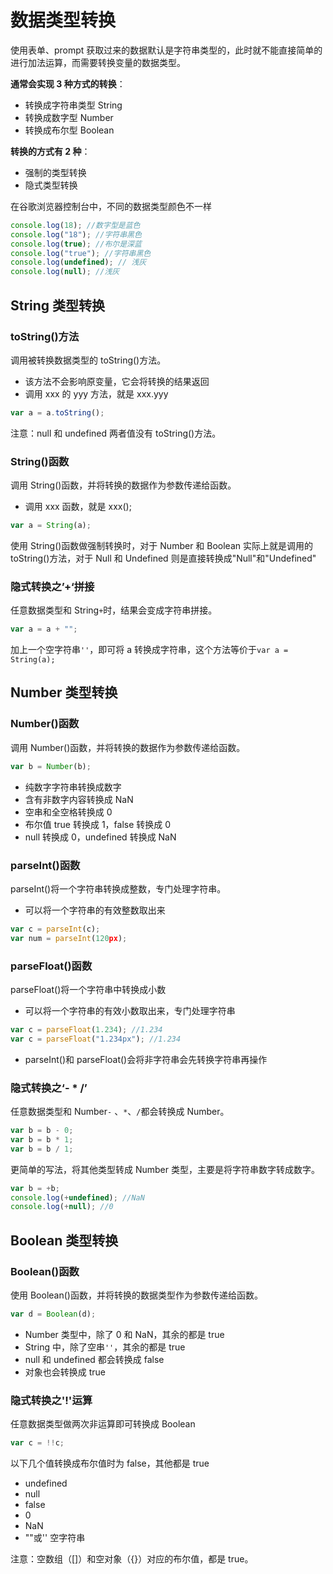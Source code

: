# 数据类型转换

使用表单、prompt 获取过来的数据默认是字符串类型的，此时就不能直接简单的进行加法运算，而需要转换变量的数据类型。

**通常会实现 3 种方式的转换**：

- 转换成字符串类型 String
- 转换成数字型 Number
- 转换成布尔型 Boolean

**转换的方式有 2 种**：

- 强制的类型转换
- 隐式类型转换

在谷歌浏览器控制台中，不同的数据类型颜色不一样

```js
console.log(18); //数字型是蓝色
console.log("18"); //字符串黑色
console.log(true); //布尔是深蓝
console.log("true"); //字符串黑色
console.log(undefined); // 浅灰
console.log(null); //浅灰
```

## String 类型转换

### toString()方法

调用被转换数据类型的 toString()方法。

- 该方法不会影响原变量，它会将转换的结果返回
- 调用 xxx 的 yyy 方法，就是 xxx.yyy

```js
var a = a.toString();
```

注意：null 和 undefined 两者值没有 toString()方法。

### String()函数

调用 String()函数，并将转换的数据作为参数传递给函数。

- 调用 xxx 函数，就是 xxx();

```js
var a = String(a);
```

使用 String()函数做强制转换时，对于 Number 和 Boolean 实际上就是调用的 toString()方法，对于 Null 和 Undefined 则是直接转换成"Null"和"Undefined"

### 隐式转换之’+‘拼接

任意数据类型和 String`+`时，结果会变成字符串拼接。

```js
var a = a + "";
```

加上一个空字符串`''`，即可将 a 转换成字符串，这个方法等价于`var a = String(a);`

## Number 类型转换

### Number()函数

调用 Number()函数，并将转换的数据作为参数传递给函数。

```js
var b = Number(b);
```

- 纯数字字符串转换成数字
- 含有非数字内容转换成 NaN
- 空串和全空格转换成 0
- 布尔值 true 转换成 1，false 转换成 0
- null 转换成 0，undefined 转换成 NaN

### parseInt()函数

parseInt()将一个字符串转换成整数，专门处理字符串。

- 可以将一个字符串的有效整数取出来

```js
var c = parseInt(c);
var num = parseInt(120px);
```

### parseFloat()函数

parseFloat()将一个字符串中转换成小数

- 可以将一个字符串的有效小数取出来，专门处理字符串

```js
var c = parseFloat(1.234); //1.234
var c = parseFloat("1.234px"); //1.234
```

- parseInt()和 parseFloat()会将非字符串会先转换字符串再操作

### 隐式转换之‘- \* /’

任意数据类型和 Number`-` 、`*`、`/`都会转换成 Number。

```js
var b = b - 0;
var b = b * 1;
var b = b / 1;
```

更简单的写法，将其他类型转成 Number 类型，主要是将字符串数字转成数字。

```js
var b = +b;
console.log(+undefined); //NaN
console.log(+null); //0
```

## Boolean 类型转换

### Boolean()函数

使用 Boolean()函数，并将转换的数据类型作为参数传递给函数。

```js
var d = Boolean(d);
```

- Number 类型中，除了 0 和 NaN，其余的都是 true
- String 中，除了空串`''`，其余的都是 true
- null 和 undefined 都会转换成 false
- 对象也会转换成 true

### 隐式转换之'!'运算

任意数据类型做两次非运算即可转换成 Boolean

```js
var c = !!c;
```

以下几个值转换成布尔值时为 false，其他都是 true

- undefined
- null
- false
- 0
- NaN
- ""或'' 空字符串

注意：空数组（[]）和空对象（{}）对应的布尔值，都是 true。
